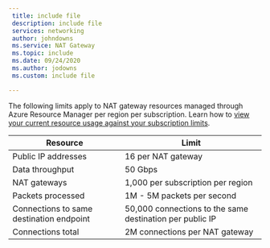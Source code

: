 ```yaml
---
 title: include file
 description: include file
 services: networking
 author: johndowns
 ms.service: NAT Gateway
 ms.topic: include
 ms.date: 09/24/2020
 ms.author: jodowns
 ms.custom: include file

---
```

The following limits apply to NAT gateway resources managed through Azure Resource Manager per region per subscription. Learn how to [view your current resource usage against your subscription limits](../articles/networking/check-usage-against-limits.md).


| Resource            | Limit              |
|---------------------|--------------------|
| Public IP addresses | 16 per NAT gateway |
| Data throughput     | 50 Gbps |
| NAT gateways        | 1,000 per subscription per region |
| Packets processed   | 1M - 5M packets per second |
| Connections to same destination endpoint | 50,000 connections to the same destination per public IP |
| Connections total | 2M connections per NAT gateway |

